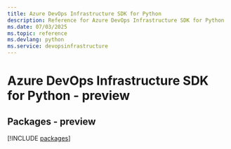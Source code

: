 ```yaml
---
title: Azure DevOps Infrastructure SDK for Python
description: Reference for Azure DevOps Infrastructure SDK for Python
ms.date: 07/03/2025
ms.topic: reference
ms.devlang: python
ms.service: devopsinfrastructure
---
```

# Azure DevOps Infrastructure SDK for Python - preview
## Packages - preview
[!INCLUDE [packages](devops-infrastructure-index.md)]